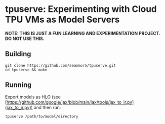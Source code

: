 # tpuserve: Experimenting with Cloud TPU VMs as Model Servers

**NOTE: THIS IS JUST A FUN LEARNING AND EXPERIMENTATION PROJECT. DO NOT USE THIS.**

## Building

```
git clone https://github.com/seanmor5/tpuserve.git
cd tpuserve && make
```

## Running

Export models as HLO (see [https://github.com/google/jax/blob/main/jax/tools/jax_to_ir.py](jax_to_ir.py)) and then run:

```
tpuserve /path/to/model/directory
``` 